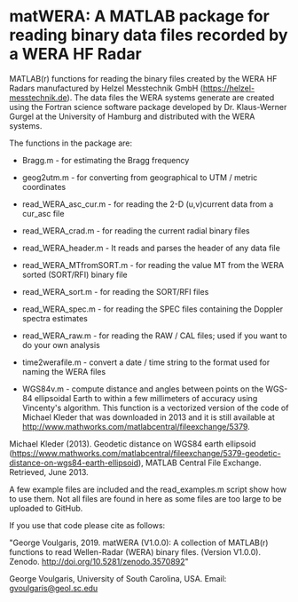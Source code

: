 # matWERA: A MATLAB package for reading binary data files recorded by a WERA HF Radar

MATLAB(r) functions for reading the binary files created by the WERA HF Radars manufactured by Helzel Messtechnik GmbH (https://helzel-messtechnik.de). The data files the WERA systems generate are created using the Fortran science software package developed by Dr. Klaus-Werner Gurgel at the University of Hamburg and distributed with the WERA systems.

The functions in the package are:

  - Bragg.m                  - for estimating the Bragg frequency

  - geog2utm.m               - for converting from geographical to UTM / metric coordinates

  - read_WERA_asc_cur.m      - for reading the 2-D (u,v)current data from a cur_asc file

  - read_WERA_crad.m         - for reading the current radial binary files

  - read_WERA_header.m       - It reads and parses the header of any data file

  - read_WERA_MTfromSORT.m   - for reading the value MT from the WERA sorted (SORT/RFI) binary file

  - read_WERA_sort.m         - for reading the SORT/RFI files

  - read_WERA_spec.m         - for reading the SPEC files containing the Doppler spectra estimates

  - read_WERA_raw.m          - for reading the RAW / CAL files; used if you want to do your own analysis

  - time2werafile.m          - convert a date / time string to the format used for naming the WERA files

  - WGS84v.m                 - compute distance and angles between points on the WGS-84 ellipsoidal Earth to within a few millimeters of accuracy using Vincenty's algorithm. This function is a vectorized version of the code of Michael Kleder that was downloaded in 2013 and it is  still available at http://www.mathworks.com/matlabcentral/fileexchange/5379.
  
  Michael Kleder (2013). Geodetic distance on WGS84 earth ellipsoid (https://www.mathworks.com/matlabcentral/fileexchange/5379-geodetic-distance-on-wgs84-earth-ellipsoid), MATLAB Central File Exchange. Retrieved, June 2013.

A few example files are included and the read_examples.m script show how to use them. Not all files are found in here as some files are too large to be uploaded to GitHub.

If you use that code please cite as follows: 

"George Voulgaris, 2019. matWERA (V1.0.0): A collection of MATLAB(r) functions to read Wellen-Radar (WERA) binary files. (Version V1.0.0). Zenodo. http://doi.org/10.5281/zenodo.3570892"

George Voulgaris, University of South Carolina, USA.
Email: gvoulgaris@geol.sc.edu
